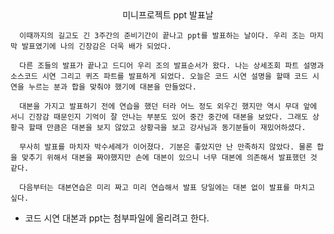 <center>미니프로젝트 ppt 발표날</center>

      이때까지의 길고도 긴 3주간의 준비기간이 끝나고 ppt를 발표하는 날이다. 우리 조는 마지막 발표였기에 나의 긴장감은 더욱 배가 되었다.

      다른 조들의 발표가 끝나고 드디어 우리 조의 발표순서가 왔다. 나는 상세조회 파트 설명과 소스코드 시연 그리고 퀴즈 파트를 발표하게 되었다. 오늘은 코드 시연 설명을 할때 코드 시연을 누르는 분과 합을 맞춰야 했기에 대본을 만들었다.

      대본을 가지고 발표하기 전에 연습을 했던 터라 어느 정도 외우긴 했지만 역시 무대 앞에 서니 긴장감 때문인지 기억이 잘 안나는 부분도 있어 중간 중간에 대본을 보았다. 그래도 상황극 할때 만큼은 대본을 보지 않았고 상황극을 보고 강사님과 동기분들이 재밌어하셨다.

      무사히 발표를 마치자 박수세례가 이어졌다. 기분은 좋았지만 난 만족하지 않았다. 물론 합을 맞추기 위해서 대본을 짜야했지만 손에 대본이 있으니 너무 대본에 의존해서 발표했던 것 같다.

      다음부터는 대본연습은 미리 짜고 미리 연습해서 발표 당일에는 대본 없이 발표를 마치고 싶다. 

- 코드 시연 대본과 ppt는 첨부파일에 올리려고 한다.
